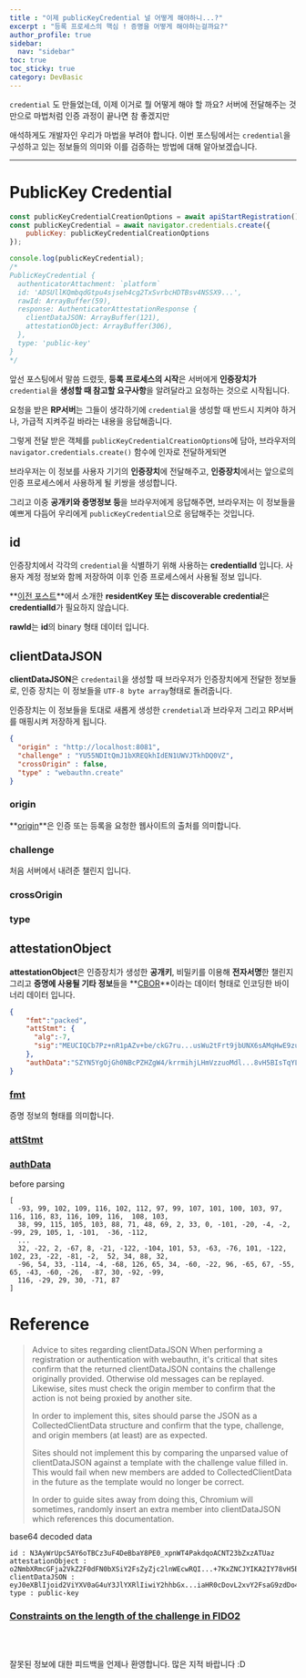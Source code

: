 ```yaml
---
title : "이제 publicKeyCredential 널 어떻게 해야하니...?"
excerpt : "등록 프로세스의 핵심 ! 증명을 어떻게 해야하는걸까요?"
author_profile: true
sidebar:
  nav: "sidebar"
toc: true
toc_sticky: true
category: DevBasic
---
```

  
`credential` 도 만들었는데, 이제 이거로 뭘 어떻게 해야 할 까요? 서버에 전달해주는 것만으로 마법처럼 인증 과정이 끝나면 참 좋겠지만    
  
애석하게도 개발자인 우리가 마법을 부려야 합니다. 이번 포스팅에서는 `credential`을 구성하고 있는 정보들의 의미와 이를 검증하는 방법에 대해 알아보겠습니다.    

---

# **PublicKey Credential**
  
```javascript
const publicKeyCredentialCreationOptions = await apiStartRegistration();
const publicKeyCredential = await navigator.credentials.create({
    publicKey: publicKeyCredentialCreationOptions
});

console.log(publicKeyCredential);
/*
PublicKeyCredential {
  authenticatorAttachment: `platform`
  id: 'ADSUllKQmbqdGtpu4sjseh4cg2TxSvrbcHDTBsv4NSSX9...',
  rawId: ArrayBuffer(59),
  response: AuthenticatorAttestationResponse {
    clientDataJSON: ArrayBuffer(121),
    attestationObject: ArrayBuffer(306),
  },
  type: 'public-key'
}
*/
```
  
앞선 포스팅에서 말씀 드렸듯, **등록 프로세스의 시작**은 서버에게 **인증장치가** `credential`을 **생성할 때 참고할 요구사항**을 알려달라고 요청하는 것으로 시작됩니다.  
  
요청을 받은 **RP서버**는 그들이 생각하기에 `credential`을 생성할 때 반드시 지켜야 하거나, 가급적 지켜주길 바라는 내용을 응답해줍니다.  

그렇게 전달 받은 객체를 `publicKeyCredentialCreationOptions`에 담아, 브라우저의 `navigator.credentials.create()` 함수에 인자로 전달하게되면  
  
브라우저는 이 정보를 사용자 기기의 **인증장치**에 전달해주고, **인증장치**에서는 앞으로의 인증 프로세스에서 사용하게 될 키쌍을 생성합니다.  
  
그리고 이중 **공개키와 증명정보 등**을 브라우저에게 응답해주면, 브라우저는 이 정보들을 예쁘게 다듬어 우리에게 `publicKeyCredential`으로 응답해주는 것입니다.  

## **id**  
인증장치에서 각각의 `credential`을 식별하기 위해 사용하는 **credentialId** 입니다. 사용자 계정 정보와 함께 저장하여 이후 인증 프로세스에서 사용될 정보 입니다.   
  
**[이전 포스트](https://wlsdn93.github.io/devbasic/credential-creating-options/#authenticatorselection-optional)**에서 소개한 **residentKey 또는 discoverable credential**은 **credentialId**가 필요하지 않습니다.    
  
**rawId**는 **id**의 binary 형태 데이터 입니다. 
  
## **clientDataJSON**  

**clientDataJSON**은 `credentail`을 생성할 때 브라우저가 인증장치에게 전달한 정보들로, 인증 장치는 이 정보들을 `UTF-8 byte array`형태로 돌려줍니다.  

인증장치는 이 정보들을 토대로 새롭게 생성한 `crendetial`과 브라우저 그리고 RP서버를 매핑시켜 저장하게 됩니다.  

```json
{
  "origin" : "http://localhost:8081",
  "challenge" : "YU55NDItQmJ1bXREQkhIdEN1UWVJTkhDQ0VZ",
  "crossOrigin" : false,
  "type" : "webauthn.create"
}
```

### **origin**
  
**[origin](https://developer.mozilla.org/en-US/docs/Glossary/Origin)**은 인증 또는 등록을 요청한 웹사이트의 출처를 의미합니다.  
    
### **challenge**  
  
처음 서버에서 내려준 챌린지 입니다.  
  
### **crossOrigin**  
  

  
### **type**  
  


## **attestationObject**  

**attestationObject**은 인증장치가 생성한 **공개키**, 비밀키를 이용해 **전자서명**한 챌린지 그리고 **증명에 사용될 기타 정보**들을 **[CBOR](https://cbor.io/)**이라는 데이터 형태로 인코딩한 바이너리 데이터 입니다.  

```json
{
    "fmt":"packed",
    "attStmt": {
      "alg":-7,
      "sig":"MEUCIQCb7Pz+nR1pAZv+be/ckG7ru...usWu2tFrt9jbUNX6sAMqHwE9zukGVOmSv5fUJ2P9A="
    },
    "authData":"SZYN5YgOjGh0NBcPZHZgW4/krrmihjLHmVzzuoMdl...8vH5BIsTqYL9DyUHVxOb0XbepHqSddOMdHrlX"
}
``` 
### **[fmt](https://w3c.github.io/webauthn/#attestation-statement-format)**  
증명 정보의 형태를 의미합니다. 
### **[attStmt]()**  
  
### **[authData]()**  
  

before parsing
```text
[
  -93, 99, 102, 109, 116, 102, 112, 97, 99, 107, 101, 100, 103, 97, 116, 116, 83, 116, 109, 116,  108, 103,
  38, 99, 115, 105, 103, 88, 71, 48, 69, 2, 33, 0, -101, -20, -4, -2, -99, 29, 105, 1, -101,  -36, -112,
  ...
  32, -22, 2, -67, 8, -21, -122, -104, 101, 53, -63, -76, 101, -122, 102, 23, -22, -81, -2,  52, 34, 88, 32,
  -96, 54, 33, -114, -4, -68, 126, 65, 34, -60, -22, 96, -65, 67, -55, 65, -43, -60, -26,  -87, 30, -92, -99,
  116, -29, 29, 30, -71, 87
]
```  
 
# Reference

> Advice to sites regarding clientDataJSON
When performing a registration or authentication with webauthn, it's critical that sites confirm that the returned clientDataJSON contains the challenge originally provided. 
> Otherwise old messages can be replayed. Likewise, sites must check the origin member to confirm that the action is not being proxied by another site.
>  
> In order to implement this, sites should parse the JSON as a CollectedClientData structure and confirm that the type, challenge, and origin members (at least) are as expected.
>  
> Sites should not implement this by comparing the unparsed value of clientDataJSON against a template with the challenge value filled in. 
> This would fail when new members are added to CollectedClientData in the future as the template would no longer be correct.
>  
> In order to guide sites away from doing this, Chromium will sometimes, randomly insert an extra member into clientDataJSON which references this documentation.

base64 decoded data
```text
id : N3AyWrUpc5AY6oTBCz3uF4DeBbaY8PE0_xpnWT4PakdqoACNT23bZxzATUaz
attestationObject : o2NmbXRmcGFja2VkZ2F0dFN0bXSiY2FsZyZjc2lnWEcwRQI...+7KxZNCJYIKA2IY78vH5BIsTqYL9DyUHVxOb0XbepHqSddOMdHrlX
clientDataJSON : eyJ0eXBlIjoid2ViYXV0aG4uY3JlYXRlIiwiY2hhbGx...iaHR0cDovL2xvY2FsaG9zdDo4MDgxIiwiY3Jvc3NPcmlnaW4iOmZhbHNlfQ==
type : public-key
```
  
### **[Constraints on the length of the challenge in FIDO2](https://groups.google.com/a/fidoalliance.org/g/fido-dev/c/la5eGs484n8)**  
  
&nbsp;  
&nbsp;  
  
잘못된 정보에 대한 피드백을 언제나 환영합니다. 많은 지적 바랍니다 :D  